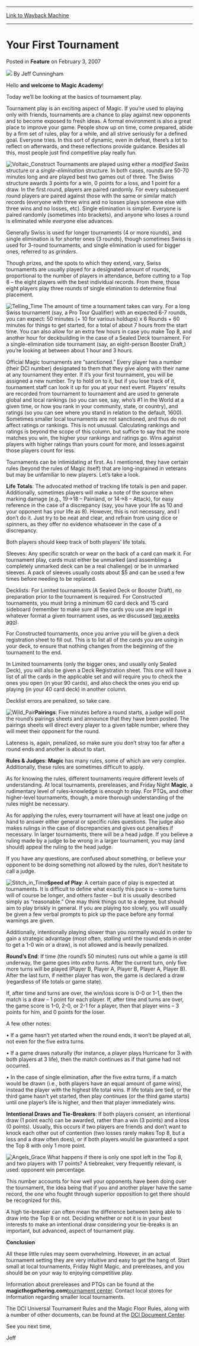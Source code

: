 
---
[Link to Wayback Machine](https://web.archive.org/web/20150607173958/http://magic.wizards.com/en/articles/archive/feature/your-first-tournament-2007-02-03)

[_metadata_:wayback_url]:- "http://magic.wizards.com/en/articles/archive/feature/your-first-tournament-2007-02-03"
[_metadata_:wayback_raw_url]:- "https://web.archive.org/web/20150607173958id_/http://magic.wizards.com/en/articles/archive/feature/your-first-tournament-2007-02-03"
[_metadata_:wayback_capture_timestamp]:- "2015-06-07 17:39:58+00:00"
[_metadata_:description]:- "An introduction to the world of competitive Magic."
[_metadata_:generator]:- "Drupal 7 (http://drupal.org)"
---


Your First Tournament
=====================



 Posted in **Feature**
 on February 3, 2007 






![](https://media.magic.wizards.com/styles/auth_small/public/images/person/authorpic_JeffCunningham.jpg)
By Jeff Cunningham











Hello **and welcome to Magic Academy**!  

Today we’ll be looking at the basics of tournament play.


Tournament play is an exciting aspect of Magic. If you’re used to playing only with friends, tournaments are a chance to play against new opponents and to become exposed to fresh ideas. A formal environment is also a great place to improve your game. People show up on time, come prepared, abide by a firm set of rules, play for a while, and all strive seriously for a defined goal. Everyone tries. In this sort of dynamic, even in defeat, there’s a lot to reflect on afterwards, and these reflections provide guidance. Besides all this, most people just find competitive play really fun.


![Voltaic_Construct](https://web.archive.org/web/20130625195932im_/http://www.wizards.com/magic/images/cardart/DST/Voltaic_Construct.jpg) Tournaments are played using either a *modified Swiss* structure or a *single-elimination* structure. In both cases, rounds are 50-70 minutes long and are played best two games out of three. The Swiss structure awards 3 points for a win, 0 points for a loss, and 1 point for a draw. In the first round, players are paired randomly. For every subsequent round players are paired against those with the same or similar match records (everyone with three wins and no losses plays someone else with three wins and no losses, etc). Single elimination is simpler. Everyone is paired randomly (sometimes into brackets), and anyone who loses a round is eliminated while everyone else advances.


Generally Swiss is used for longer tournaments (4 or more rounds), and single elimination is for shorter ones (3 rounds), though sometimes Swiss is used for 3-round tournaments, and single elimination is used for bigger ones, referred to as *grinders*.


Though prizes, and the spots to which they extend, vary, Swiss tournaments are usually played for a designated amount of rounds, proportional to the number of players in attendance, before cutting to a Top 8 – the eight players with the best individual records. From there, those eight players play three rounds of single elimination to determine final placement.


![Telling_Time](https://web.archive.org/web/20130625195143im_/http://www.wizards.com/magic/images/cardart/RAV/Telling_Time.jpg) The amount of time a tournament takes can vary. For a long Swiss tournament (say, a Pro Tour Qualifier) with an expected 6-7 rounds, you can expect: 50 minutes (+ 10 for various holdups) x 6 Rounds + 60 minutes for things to get started, for a total of about 7 hours from the start time. You can also allow for an extra few hours in case you make Top 8, and another hour for deckbuilding in the case of a Sealed Deck tournament. For a single-elimination side tournament (say, an eight-person Booster Draft,) you’re looking at between about 1 hour and 3 hours.


Official Magic tournaments are “sanctioned.” Every player has a number (their DCI number) designated to them that they give along with their name at any tournament they enter. If it’s your first tournament, you will be assigned a new number. Try to hold on to it, but if you lose track of it, tournament staff can look it up for you at your next event. Players’ results are recorded from tournament to tournament and are used to generate global and local rankings (so you can see, say, who’s #1 in the World at a given time, or how you rank in your community, state, or country), and ratings (so you can see where you stand in relation to the default, 1600). Sometimes smaller local tournaments are not sanctioned, and thus do not affect ratings or rankings. This is not unusual. Calculating rankings and ratings is beyond the scope of this column, but suffice to say that the more matches you win, the higher your rankings and ratings go. Wins against players with higher ratings than yours count for more, and losses against those players count for less.


Tournaments can be intimidating at first. As I mentioned, they have certain rules (beyond the rules of Magic itself) that are long-ingrained in veterans but may be unfamiliar to new players. Let’s take a look.


**Life Totals**: The advocated method of tracking life totals is pen and paper. Additionally, sometimes players will make a note of the source when marking damage (e.g., 19-&gt;18 – Painland, or 14-&gt;8 – Attack), for easy reference in the case of a discrepancy (say, you have your life as 10 and your opponent has your life as 8). However, this is not necessary, and I don’t do it. Just try to be neat and clear, and refrain from using dice or spinners, as they offer no evidence whatsoever in the case of a discrepancy.


Both players should keep track of both players’ life totals.


Sleeves: Any specific scratch or wear on the back of a card can mark it. For tournament play, cards must either be unmarked (and assembling a completely unmarked deck can be a real challenge) or be in unmarked sleeves. A pack of sleeves usually costs about $5 and can be used a few times before needing to be replaced.


Decklists: For Limited tournaments (A Sealed Deck or Booster Draft), no preparation prior to the tournament is required. For Constructed tournaments, you must bring a minimum 60 card deck and 15 card sideboard (remember to make sure all the cards you use are legal in whatever format a given tournament uses, as we discussed [two weeks ago](http://archive.wizards.com/Magic/Magazine/Article.aspx?x=mtgcom/academy/21)).


For Constructed tournaments, once you arrive you will be given a deck registration sheet to fill out. This is to list all of the cards you are using in your deck, to ensure that nothing changes from the beginning of the tournament to the end.


In Limited tournaments (only the bigger ones, and usually only Sealed Deck), you will also be given a Deck Registration sheet. This one will have a list of all the cards in the applicable set and will require you to check the ones you open (in your 90 cards), and also check the ones you end up playing (in your 40 card deck) in another column.


Decklist errors are penalized, so take care.


![Wild_Pair](https://web.archive.org/web/20130625163316im_/http://www.wizards.com/magic/images/cardart/PLC/Wild_Pair.jpg)**Pairings**: Five minutes before a round starts, a judge will post the round’s pairings sheets and announce that they have been posted. The pairings sheets will direct every player to a given table number, where they will meet their opponent for the round.


Lateness is, again, penalized, so make sure you don’t stray too far after a round ends and another is about to start.


**Rules & Judges**: **Magic** has many rules, some of which are very complex. Additionally, these rules are sometimes difficult to apply.


As for knowing the rules, different tournaments require different levels of understanding. At local tournaments, prereleases, and Friday Night **Magic**, a rudimentary level of rules-knowledge is enough to play. For PTQs, and other higher-level tournaments, though, a more thorough understanding of the rules might be necessary.


As for applying the rules, every tournament will have at least one judge on hand to answer either general or specific rules questions. The judge also makes rulings in the case of discrepancies and gives out penalties if necessary. In larger tournaments, there will be a head judge. If you believe a ruling made by a judge to be wrong in a larger tournament, you may (and should) appeal the ruling to the head judge.


If you have any questions, are confused about something, or believe your opponent to be doing something not allowed by the rules, don’t hesitate to call a judge.


![Stitch_in_Time](https://web.archive.org/web/20141123005943im_/http://www.wizards.com/magic/images/cardart/GPT/Stitch_in_time.jpg)**Speed of Play**: A certain pace of play is expected at tournaments. It is difficult to define what exactly this pace is – some turns will of course be longer, and others faster – but it is usually described simply as “reasonable.” One may think things out to a degree, but should aim to play briskly in general. If you are playing too slowly, you will usually be given a few verbal prompts to pick up the pace before any formal warnings are given.


Additionally, intentionally playing slower than you normally would in order to gain a strategic advantage (most often, *stalling* until the round ends in order to get a 1-0 win or a draw), is not allowed and is heavily penalized.


**Round’s End**: If time (the round’s 50 minutes) runs out while a game is still underway, the game goes into *extra turns*. After the current turn, only five more turns will be played (Player B, Player A, Player B, Player A, Player B). After the last turn, if neither player has won, the game is declared a draw (regardless of life totals or game state).


If, after time and turns are over, the win/loss score is 0-0 or 1-1, then the match is a draw – 1 point for each player. If, after time and turns are over, the game score is 1-0, 2-0, or 2-1 for a player, then that player wins – 3 points for him, and 0 points for the loser.


A few other notes:  

• If a game hasn’t yet started when the round ends, it won’t be played at all, not even for the five extra turns.  
  

• If a game draws naturally (for instance, a player plays Hurricane for 3 with both players at 3 life), then the match continues as if that game had not occurred.  
  

• In the case of single elimination, after the five extra turns, if a match would be drawn (i.e., both players have an equal amount of game wins), instead the player with the highest life total wins. If life totals are tied, or the third game hasn’t yet started, then play continues (or the third game starts) until one player’s life is higher, and then that player immediately wins.


**Intentional Draws and Tie-Breakers**: If both players consent, an intentional draw (1 point each) can be awarded, rather than a win (3 points) and a loss (0 points). Usually, this occurs if two players are friends and don’t want to knock each other out of contention (two losses rarely makes Top 8, but a loss and a draw often does), or if both players would be guaranteed a spot the Top 8 with only 1 more point.


![Angels_Grace](https://web.archive.org/web/20130625190516im_/http://www.wizards.com/magic/images/cardart/tsp/Angels_Grace.jpg) What happens if there is only one spot left in the Top 8, and two players with 17 points? A tiebreaker, very frequently relevant, is used: opponent win percentage.


This number accounts for how well your opponents have been doing over the tournament, the idea being that if you and another player have the same record, the one who fought through superior opposition to get there should be recognized for this.


A high tie-breaker can often mean the difference between being able to draw into the Top 8 or not. Deciding whether or not it is in your best interests to make an intentional draw considering your tie-breaks is an important, but advanced, aspect of tournament play.


**Conclusion**


All these little rules may seem overwhelming. However, in an actual tournament setting they are very intuitive and easy to get the hang of. Start small at local tournaments, Friday Night Magic, and prereleases, and you should be on your way to enjoying competitive play.


Information about prereleases and PTQs can be found at the **magicthegathering.com**[tournament center](http://archive.wizards.com/Magic/Magazine/Article.aspx?x=mtgcom/tournamentcenter). Contact local stores for information regarding smaller local tournaments.


The DCI Universal Tournament Rules and the Magic Floor Rules, along with a number of other documents, can be found at the [DCI Document Center](http://archive.wizards.com/Magic/TCG/Events.aspx?x=dci/doccenter/home).


See you next time,


Jeff







